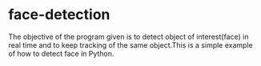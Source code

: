 # face-detection
The objective of the program given is to detect object of interest(face) in real time and to keep tracking of the same object.This is a simple example of how to detect face in Python.
